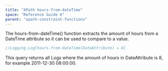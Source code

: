 ```yaml
---
title: "XPath hours-from-dateTime"
space: "Reference Guide 6"
parent: "xpath-constraint-functions"
---
```



The hours-from-dateTime() function extracts the amount of hours from a DateTime attribute so it can be used to compare to a value.

```java
//Logging.Log[hours-from-dateTime(DateAttribute) = 8]
```
This query returns all Logs where the amount of hours in DateAttribute is 8, for example 2011-12-30 08:00:00.
